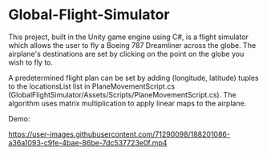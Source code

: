 # Global-Flight-Simulator


This project, built in the Unity game engine using C#, is a flight simulator which allows the user to fly a Boeing 787 Dreamliner across the globe. The airplane's destinations are set by clicking on the point on the globe you wish to fly to.

A predetermined flight plan can be set by adding (longitude, latitude) tuples to the locationsList list in PlaneMovementScript.cs (GlobalFlightSimulator/Assets/Scripts/PlaneMovementScript.cs). The algorithm uses matrix multiplication to apply linear maps to the airplane.

Demo:

https://user-images.githubusercontent.com/71290098/188201086-a36a1093-c9fe-4bae-86be-7dc537723e0f.mp4

